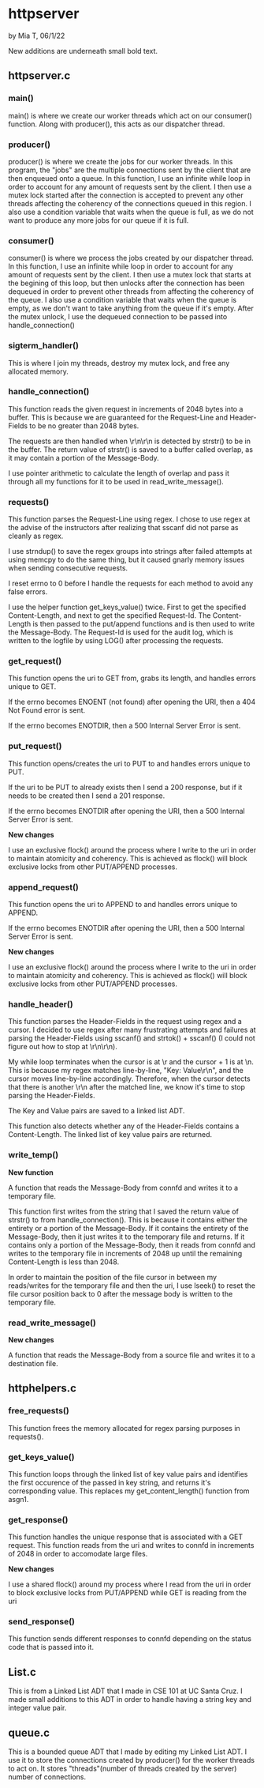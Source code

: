 # httpserver
by Mia T, 06/1/22

New additions are underneath small bold text.

## httpserver.c


### main()
main() is where we create our worker threads which act on our consumer() function. Along with producer(), this acts as our dispatcher thread.

### producer()
producer() is where we create the jobs for our worker threads. In this program, the "jobs" are the multiple connections sent by the client that are then enqueued onto a queue. In this function, I use an infinite while loop in order to account for any amount of requests sent by the client. I then use a mutex lock started after the connection is accepted to prevent any other threads affecting the coherency of the connections queued in this region. I also use a condition variable that waits when the queue is full, as we do not want to produce any more jobs for our queue if it is full.

### consumer()
consumer() is where we process the jobs created by our dispatcher thread. In this function, I use an infinite while loop in order to account for any amount of requests sent by the client. I then use a mutex lock that starts at the begining of this loop, but then unlocks after the connection has been dequeued in order to prevent other threads from affecting the coherency of the queue. I also use a condition variable that waits when the queue is empty, as we don't want to take anything from the queue if it's empty. After the mutex unlock, I use the dequeued connection to be passed into handle_connection()

### sigterm_handler()
This is where I join my threads, destroy my mutex lock, and free any allocated memory.

### handle_connection()
This function reads the given request in increments of 2048 bytes into a buffer. This is because we are guaranteed for the Request-Line and Header-Fields to be no greater than 2048 bytes.

The requests are then handled when \r\n\r\n is detected by strstr() to be in the buffer. The return value of strstr() is saved to a buffer called overlap, as it may contain a portion of the Message-Body.

I use pointer arithmetic to calculate the length of overlap and pass it through all my functions for it to be used in read_write_message().

### requests()
This function parses the Request-Line using regex. I chose to use regex at the advise of the instructors after realizing that sscanf did not parse as cleanly as regex.

I use strndup() to save the regex groups into strings after failed attempts at using memcpy to do the same thing, but it caused gnarly memory issues when sending consecutive requests.

I reset errno to 0 before I handle the requests for each method to avoid any false errors.

I use the helper function get_keys_value() twice. First to get the specified Content-Length, and next to get the specified Request-Id. The Content-Length is then passed to the put/append functions and is then used to write the Message-Body. The Request-Id is used for the audit log, which is written to the logfile by using LOG() after processing the requests.

### get_request()
This function opens the uri to GET from, grabs its length, and handles errors unique to GET.

If the errno becomes ENOENT (not found) after opening the URI, then a 404 Not Found error is sent.

If the errno becomes ENOTDIR, then a 500 Internal Server Error is sent.

### put_request()
This function opens/creates the uri to PUT to and handles errors unique to PUT.

If the uri to be PUT to already exists then I send a 200 response, but if it needs to be created then I send a 201 response.

If the errno becomes ENOTDIR after opening the URI, then a 500 Internal Server Error is sent.

**New changes**

I use an exclusive flock() around the process where I write to the uri in order to maintain atomicity and coherency. This is achieved as flock() will block exclusive locks from other PUT/APPEND processes.

### append_request()
This function opens the uri to APPEND to and handles errors unique to APPEND.

If the errno becomes ENOTDIR after opening the URI, then a 500 Internal Server Error is sent.

**New changes**

I use an exclusive flock() around the process where I write to the uri in order to maintain atomicity and coherency. This is achieved as flock() will block exclusive locks from other PUT/APPEND processes.

### handle_header()
This function parses the Header-Fields in the request using regex and a cursor. I decided to use regex after many frustrating attempts and failures at parsing the Header-Fields using sscanf() and strtok() + sscanf() (I could not figure out how to stop at \r\n\r\n).

My while loop terminates when the cursor is at \r and the cursor + 1 is at \n. This is because my regex matches line-by-line, "Key: Value\r\n", and the cursor moves line-by-line accordingly. Therefore, when the cursor detects that there is another \r\n after the matched line, we know it's time to stop parsing the Header-Fields.

The Key and Value pairs are saved to a linked list ADT.

This function also detects whether any of the Header-Fields contains a Content-Length.
The linked list of key value pairs are returned.

### write_temp()
**New function**

A function that reads the Message-Body from connfd and writes it to a temporary file.

This function first writes from the string that I saved the return value of strstr() to from handle_connection(). This is because it contains either the entirety or a portion of the Message-Body. If it contains the entirety of the Message-Body, then it just writes it to the temporary file and returns. If it contains only a portion of the Message-Body, then it reads from connfd and writes to the temporary file in increments of 2048 up until the remaining Content-Length is less than 2048.

In order to maintain the position of the file cursor in between my reads/writes for the temporary file and then the uri, I use lseek() to reset the file cursor position back to 0 after the message body is written to the temporary file.

### read_write_message()
**New changes**

A function that reads the Message-Body from a source file and writes it to a destination file.

## httphelpers.c

### free_requests()
This function frees the memory allocated for regex parsing purposes in requests().

### get_keys_value()
This function loops through the linked list of key value pairs and identifies the first occurence of the passed in key string, and returns it's corresponding value. This replaces my get_content_length() function from asgn1.

### get_response()
This function handles the unique response that is associated with a GET request. This function reads from the uri and writes to connfd in increments of 2048 in order to accomodate large files.

**New changes**

I use a shared flock() around my process where I read from the uri in order to block exclusive locks from PUT/APPEND while GET is reading from the uri

### send_response()
This function sends different responses to connfd depending on the status code that is passed into it.

## List.c
This is from a Linked List ADT that I made in CSE 101 at UC Santa Cruz.
I made small additions to this ADT in order to handle having a string key and integer value pair.

## queue.c
This is a bounded queue ADT that I made by editing my Linked List ADT. I use it to store the connections created by producer() for the worker threads to act on. It stores "threads"(number of threads created by the server) number of connections.
